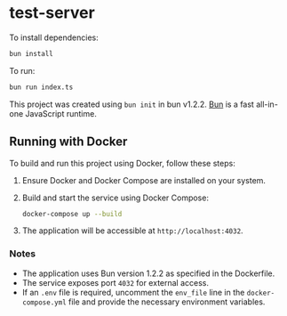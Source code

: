 # test-server

To install dependencies:

```bash
bun install
```

To run:

```bash
bun run index.ts
```

This project was created using `bun init` in bun v1.2.2. [Bun](https://bun.sh) is a fast all-in-one JavaScript runtime.

## Running with Docker

To build and run this project using Docker, follow these steps:

1. Ensure Docker and Docker Compose are installed on your system.
2. Build and start the service using Docker Compose:

   ```bash
   docker-compose up --build
   ```

3. The application will be accessible at `http://localhost:4032`.

### Notes

- The application uses Bun version 1.2.2 as specified in the Dockerfile.
- The service exposes port `4032` for external access.
- If an `.env` file is required, uncomment the `env_file` line in the `docker-compose.yml` file and provide the necessary environment variables.